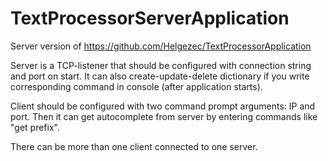 # TextProcessorServerApplication
Server version of https://github.com/Helgezec/TextProcessorApplication

Server is a TCP-listener that should be configured with connection string and port on start. It can also create-update-delete dictionary if you write corresponding command in console (after application starts).

Client should be configured with two command prompt arguments: IP and port. Then it can get autocomplete from server by entering commands like "get prefix". 

There can be more than one client connected to one server.
